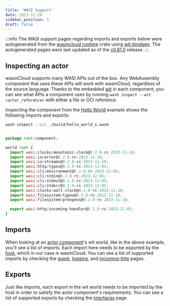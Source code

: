 ```yaml
---
title: 'WASI Support'
date: 2023-12-28
sidebar_position: 5
draft: false
---
```


:::info
The WASI support pages regarding imports and exports below were autogenerated from the [wasmcloud runtime](https://github.com/wasmCloud/wasmCloud/tree/main/crates/runtime) crate using [wit-bindgen](https://github.com/bytecodealliance/wit-bindgen). The autogenerated pages were last updated as of the [v0.81.0](https://github.com/wasmCloud/wasmCloud/releases/tag/v0.81.0) release.
:::

## Inspecting an actor

wasmCloud supports many WASI APIs out of the box. Any WebAssembly component that uses these APIs will work with wasmCloud, regardless of the source language. Thanks to the embedded [wit](/docs/0.82/hosts/abis/components/) in each component, you can see what APIs a component uses by running `wash inspect --wit <actor_reference>` with either a file or OCI reference.

Inspecting the component from the [Hello World](/docs/0.82/tour/hello-world/) example shows the following imports and exports:

```bash
wash inspect --wit ./build/hello_world_s.wasm
```

```javascript

package root:component;

world root {
  import wasi:clocks/monotonic-clock@0.2.0-rc-2023-11-10;
  import wasi:io/error@0.2.0-rc-2023-11-10;
  import wasi:io/streams@0.2.0-rc-2023-11-10;
  import wasi:http/types@0.2.0-rc-2023-12-05;
  import wasi:cli/environment@0.2.0-rc-2023-12-05;
  import wasi:cli/stdin@0.2.0-rc-2023-12-05;
  import wasi:cli/stdout@0.2.0-rc-2023-12-05;
  import wasi:cli/stderr@0.2.0-rc-2023-12-05;
  import wasi:clocks/wall-clock@0.2.0-rc-2023-11-10;
  import wasi:filesystem/types@0.2.0-rc-2023-11-10;
  import wasi:filesystem/preopens@0.2.0-rc-2023-11-10;

  export wasi:http/incoming-handler@0.2.0-rc-2023-12-05;
}
```

## Imports

When looking at an [actor component](/docs/0.82/concepts/actors/)'s wit world, like in the above example, you'll see a list of imports. Each import here needs to be exported by the [host](/docs/concepts/hosts.mdx), which in our case is wasmCloud. You can see a list of supported imports by checking the [guest](/reference/wasi/guest.md), [logging](/reference/wasi/logging.md), and [incoming-http](/reference/wasi/incoming-http.md) pages.

## Exports

Just like imports, each export in the wit world needs to be imported by the host in order to satisfy the actor component's requirements. You can see a list of supported exports by checking the [interfaces](/reference/wasi/interfaces.md) page.
